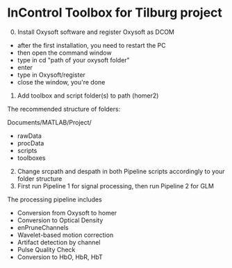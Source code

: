 # InControl Toolbox for Tilburg project
0) Install Oxysoft software and register Oxysoft as DCOM
 - after the first installation, you need to restart the PC
 - then open the command window
 - type in cd "path of your oxysoft folder"
 - enter
 - type in Oxysoft/register
 - close the window, you're done

1) Add toolbox and script folder(s) to path (homer2)

The recommended structure of folders: 

Documents/MATLAB/Project/
- rawData
- procData
- scripts
- toolboxes

2) Change srcpath and despath in both Pipeline scripts accordingly to your folder structure
3) First run Pipeline 1 for signal processing, then run Pipeline 2 for GLM 

The processing pipeline includes 
- Conversion from Oxysoft to homer
- Conversion to Optical Density
- enPruneChannels
- Wavelet-based motion correction
- Artifact detection by channel
- Pulse Quality Check
- Conversion to HbO, HbR, HbT
